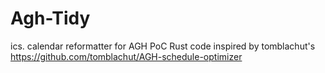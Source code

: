 # Agh-Tidy
ics. calendar reformatter for AGH
PoC Rust code
inspired by tomblachut's
https://github.com/tomblachut/AGH-schedule-optimizer